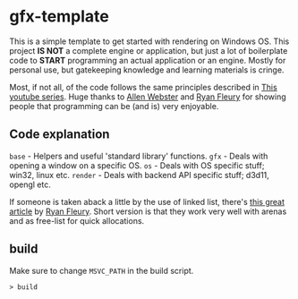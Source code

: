 # gfx-template

This is a simple template to get started with rendering on Windows OS. This project **IS NOT** a complete engine or application, but just a lot of boilerplate code to **START** programming an actual application or an engine. Mostly for personal use, but gatekeeping knowledge and learning materials is cringe.

Most, if not all, of the code follows the same principles described in [This youtube series](https://www.youtube.com/playlist?list=PLT6InxK-XQvNKhnBT_nYydBfR9xpfV0XY). Huge thanks to [Allen Webster](https://twitter.com/AllenWebster4th) and [Ryan Fleury](https://twitter.com/ryanjfleury) for showing people that programming can be (and is) very enjoyable.

## Code explanation

`base` - Helpers and useful 'standard library' functions.
`gfx` - Deals with opening a window on a specific OS.
`os` - Deals with OS specific stuff; win32, linux etc.
`render` - Deals with backend API specific stuff; d3d11, opengl etc.

If someone is taken aback a little by the use of linked list, there's [this great article](https://www.rfleury.com/p/in-defense-of-linked-lists) by [Ryan Fleury](https://twitter.com/ryanjfleury). Short version is that they work very well with arenas and as free-list for quick allocations.

## build

Make sure to change `MSVC_PATH` in the build script.

```console
> build
```
